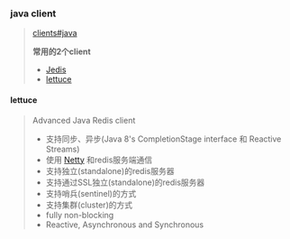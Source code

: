 ### java client
> [clients#java](https://redis.io/clients#java)
> 
> **常用的2个client** 
> * [Jedis](https://github.com/xetorthio/jedis)
> * [lettuce](https://github.com/lettuce-io/lettuce-core)

#### lettuce
> Advanced Java Redis client
> * 支持同步、异步(Java 8's CompletionStage interface 和 Reactive Streams)
> * 使用 [Netty]() 和redis服务端通信
> * 支持独立(standalone)的redis服务器
> * 支持通过SSL独立(standalone)的redis服务器
> * 支持哨兵(sentinel)的方式
> * 支持集群(cluster)的方式
> * fully non-blocking
> * Reactive, Asynchronous and Synchronous
